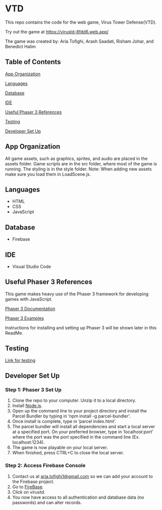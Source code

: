 # VTD
This repo contains the code for the web game, Virus Tower Defense(VTD).

Try out the game at https://virustd-8fdd6.web.app/

The game was created by: Aria Tofighi, Arash Saadati, Risham Johar, and Benedict Halim

## Table of Contents
[App Organization](#app-organization)

[Languages](#languages)

[Database](#database)

[IDE](#ide)

[Useful Phaser 3 References](#useful-phaser-3-references)

[Testing](#testing)

[Developer Set Up](#developer-set-up)

## App Organization
All game assets, such as graphics, sprites, and audio are placed in the assets folder. Game scripts are in the src folder, where most of the game is running. The styling is in the style folder.
Note: When adding new assets make sure you load them in LoadScene.js.

## Languages
- HTML
- CSS
- JavaScript

## Database
- Firebase

## IDE
- Visual Studio Code

## Useful Phaser 3 References
This game makes heavy use of the Phaser 3 framework for developing games with JavaScript. 

[Phaser 3 Documentation](https://photonstorm.github.io/phaser3-docs/)

[Phaser 3 Examples](https://phaser.io/examples)

Instructions for installing and setting up Phaser 3 will be shown later in this ReadMe.

## Testing
[Link for testing](https://docs.google.com/spreadsheets/d/1NfdKi5wn2WfzfoM7Qvr7vsorEk-WN5nNjkvlAoS7Lok/edit#gid=394496370)

## Developer Set Up
### Step 1: Phaser 3 Set Up
1. Clone the repo to your computer. Unzip it to a local directory.
2. Install [Node.js](https://nodejs.org/en/).
3. Open up the command line to your project directory and install the Parcel Bundler by typing in ‘npm install -g parcel-bundler’. 
4. Once install is complete, type in ‘parcel index.html’. 
5. The parcel bundler will install all dependencies and start a local server at a specified port. On your preferred browser, type in ‘localhost:port’ where the port was the port specified in the command line (Ex. localhost:1234).
6. The game is now playable on your local server.
7. When finished, press CTRL+C to close the local server.
### Step 2: Access Firebase Console
1. Contact us at aria.tofighi1@gmail.com so we can add your account to the Firebase project.
2. Go to [FireBase](https://console.firebase.google.com/).
3. Click on virustd.
4. You now have access to all authentication and database data (no passwords) and can alter records.
